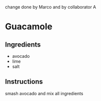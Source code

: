 change done by Marco and by collaborator A
# Guacamole
## Ingredients
* avocado
* lime
* salt
## Instructions
smash avocado and mix all ingredients
